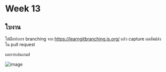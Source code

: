 # Week 13 #

## ใบงาน

ให้ฝึกทำการ branching  จาก  https://learngitbranching.js.org/ แล้ว capture ผลลัพธ์ส่งใน pull request

ผลการเล่นเกมส์

![image](https://user-images.githubusercontent.com/71489984/144887985-17268c0c-c2dd-4a36-aedf-84a9f8b42205.png)


